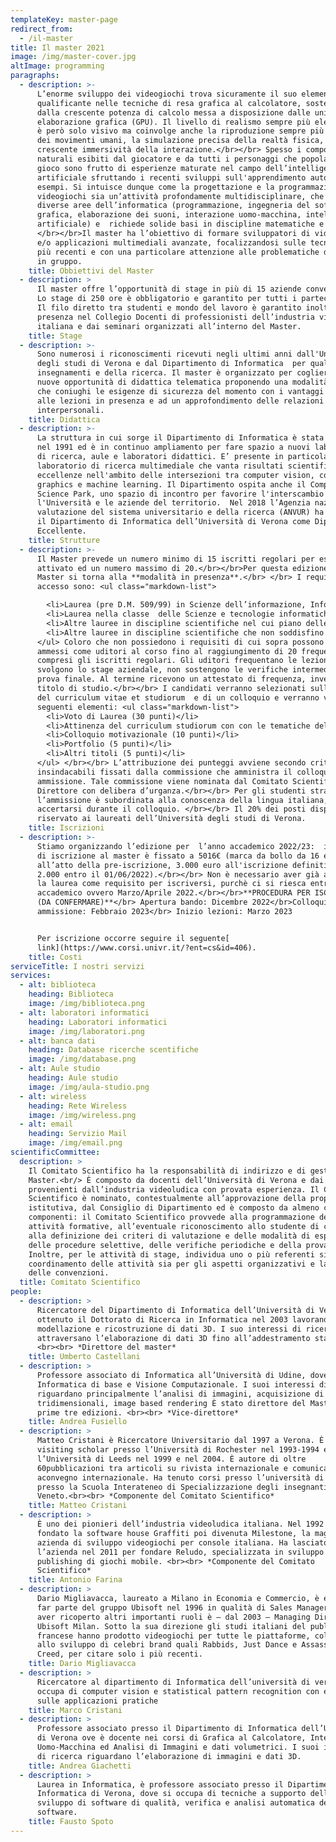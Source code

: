 ```yaml
---
templateKey: master-page
redirect_from:
  - /il-master
title: Il master 2021
image: /img/master-cover.jpg
altImage: programming
paragraphs:
  - description: >-
      L’enorme sviluppo dei videogiochi trova sicuramente il suo elemento
      qualificante nelle tecniche di resa grafica al calcolatore, sostenute
      dalla crescente potenza di calcolo messa a disposizione dalle unità di
      elaborazione grafica (GPU). Il livello di realismo sempre più elevato non
      è però solo visivo ma coinvolge anche la riproduzione sempre più fedele
      dei movimenti umani, la simulazione precisa della realtà fisica, e la
      crescente immersività della interazione.</br></br> Spesso i comportamenti
      naturali esibiti dal giocatore e da tutti i personaggi che popolano il
      gioco sono frutto di esperienze maturate nel campo dell’intelligenza
      artificiale sfruttando i recenti sviluppi sull'apprendimento automatico da
      esempi. Si intuisce dunque come la progettazione e la programmazione dei
      videogiochi sia un’attività profondamente multidisciplinare, che tocca
      diverse aree dell’informatica (programmazione, ingegneria del software,
      grafica, elaborazione dei suoni, interazione uomo-macchina, intelligenza
      artificiale) e  richiede solide basi in discipline matematiche e fisiche.
      </br></br>Il master ha l’obiettivo di formare sviluppatori di videogiochi
      e/o applicazioni multimediali avanzate, focalizzandosi sulle tecnologie
      più recenti e con una particolare attenzione alle problematiche di lavoro
      in gruppo.
    title: Obbiettivi del Master
  - description: >
      Il master offre l’opportunità di stage in più di 15 aziende convenzionate.
      Lo stage di 250 ore è obbligatorio e garantito per tutti i partecipanti.
      Il filo diretto tra studenti e mondo del lavoro è garantito inoltre dalla
      presenza nel Collegio Docenti di professionisti dell’industria videoludica
      italiana e dai seminari organizzati all’interno del Master.
    title: Stage
  - description: >-
      Sono numerosi i riconoscimenti ricevuti negli ultimi anni dall'Università
      degli studi di Verona e dal Dipartimento di Informatica  per qualità degli
      insegnamenti e della ricerca. Il master è organizzato per cogliere le
      nuove opportunità di didattica telematica proponendo una modalità mista
      che coniughi le esigenze di sicurezza del momento con i vantaggi legati
      alle lezioni in presenza e ad un approfondimento delle relazioni
      interpersonali.
    title: Didattica
  - description: >-
      La struttura in cui sorge il Dipartimento di Informatica è stata edificata
      nel 1991 ed è in continuo ampliamento per fare spazio a nuovi laboratori
      di ricerca, aule e laboratori didattici. E’ presente in particolare un
      laboratorio di ricerca multimediale che vanta risultati scientifici di
      eccellenze nell'ambito delle intersezioni tra computer vision, computer
      graphics e machine learning. Il Dipartimento ospita anche il Computer
      Science Park, uno spazio di incontro per favorire l'interscambio tra
      l'Università e le aziende del territorio.  Nel 2018 l’Agenzia nazionale di
      valutazione del sistema universitario e della ricerca (ANVUR) ha premiato 
      il Dipartimento di Informatica dell’Università di Verona come Dipartimento
      Eccellente.
    title: Strutture
  - description: >-
      Il Master prevede un numero minimo di 15 iscritti regolari per essere
      attivato ed un numero massimo di 20.</br></br>Per questa edizione del
      Master si torna alla **modalità in presenza**.</br> </br> I requisiti di
      accesso sono: <ul class="markdown-list">

        <li>Laurea (pre D.M. 509/99) in Scienze dell’informazione, Informatica, Ingegneria informatica, Ingegneria dell’informazione.</li>
        <li>Laurea nella classe  delle Scienze e tecnologie informatiche  (classe L-31 nell’ordinamento del D.M. 270/04 e classe 26 nell’ordinamento del D.M. 509/99).</li>
        <li>Altre lauree in discipline scientifiche nel cui piano delle attività formative siamo previsti almeno 78 CFU esplicitamente attribuiti ad attività didattiche nei settori INF/01 o ING-INF/05.</li>
        <li>Altre lauree in discipline scientifiche che non soddisfino il requisito al punto 3. Verranno valutate caso per caso dalla commissione e comunque l’accesso sarà in subordine rispetto alle lauree di cui ai punti 1. 2. e 3.</li>
      </ul> Coloro che non possiedono i requisiti di cui sopra possono venire
      ammessi come uditori al corso fino al raggiungimento di 20 frequentanti,
      compresi gli iscritti regolari. Gli uditori frequentano le lezioni ma non
      svolgono lo stage aziendale, non sostengono le verifiche intermedie nè  la
      prova finale. Al termine ricevono un attestato di frequenza, invece che il
      titolo di studio.</br></br> I candidati verranno selezionati sulla base
      del curriculum vitae et studiorum  e di un colloquio e verranno valutati i
      seguenti elementi: <ul class="markdown-list">
        <li>Voto di Laurea (30 punti)</li>
        <li>Attinenza del curriculum studiorum con con le tematiche del Master (10 punti)</li>
        <li>Colloquio motivazionale (10 punti)</li>
        <li>Portfolio (5 punti)</li>
        <li>Altri titoli (5 punti)</li>
      </ul> </br></br> L’attribuzione dei punteggi avviene secondo criteri
      insindacabili fissati dalla commissione che amministra il colloquio di
      ammissione. Tale commissione viene nominata dal Comitato Scientifico o dal
      Direttore con delibera d’urganza.</br></br> Per gli studenti stranieri
      l’ammissione è subordinata alla conoscenza della lingua italiana, da
      accertarsi durante il colloquio. </br></br> Il 20% dei posti disponibili è
      riservato ai laureati dell’Università degli studi di Verona.
    title: Iscrizioni
  - description: >-
      Stiamo organizzando l’edizione per  l’anno accademico 2022/23:  il costo
      di iscrizione al master è fissato a 5016€ (marca da bollo da 16 euro
      all’atto della pre-iscrizione, 3.000 euro all'iscrizione definitiva e
      2.000 entro il 01/06/2022).</br></br> Non è necessario aver già acquisito
      la laurea come requisito per iscriversi, purchè ci si riesca entro l’anno
      accademico ovvero Marzo/Aprile 2022.</br></br>**PROCEDURA PER ISCRIZIONI
      (DA CONFERMARE)**</br> Apertura bando: Dicembre 2022</br>Colloquio di
      ammissione: Febbraio 2023</br> Inizio lezioni: Marzo 2023


      Per iscrizione occorre seguire il seguente[
      link](https://www.corsi.univr.it/?ent=cs&id=406).
    title: Costi
serviceTitle: I nostri servizi
services:
  - alt: biblioteca
    heading: Biblioteca
    image: /img/biblioteca.png
  - alt: laboratori informatici
    heading: Laboratori informatici
    image: /img/laboratori.png
  - alt: banca dati
    heading: Database ricerche scentifiche
    image: /img/database.png
  - alt: Aule studio
    heading: Aule studio
    image: /img/aula-studio.png
  - alt: wireless
    heading: Rete Wireless
    image: /img/wireless.png
  - alt: email
    heading: Servizio Mail
    image: /img/email.png
scientificCommittee:
  description: >
    Il Comitato Scientifico ha la responsabilità di indirizzo e di gestione del
    Master.<br/> È composto da docenti dell’Università di Verona e dai persone
    provenienti dall’industria videoludica con provata esperienza. Il Comitato
    Scientifico è nominato, contestualmente all’approvazione della proposta
    istitutiva, dal Consiglio di Dipartimento ed è composto da almeno cinque
    componenti: il Comitato Scientifico provvede alla programmazione delle
    attività formative, all’eventuale riconoscimento allo studente di crediti,
    alla definizione dei criteri di valutazione e delle modalità di espletamento
    delle procedure selettive, delle verifiche periodiche e della prova finale.
    Inoltre, per le attività di stage, individua uno o più referenti sia per il
    coordinamento delle attività sia per gli aspetti organizzativi e la stipula
    delle convenzioni.
  title: Comitato Scientifico
people:
  - description: >
      Ricercatore del Dipartimento di Informatica dell’Università di Verona. Ha
      ottenuto il Dottorato di Ricerca in Informatica nel 2003 lavorando sulla
      modellazione e ricostruzione di dati 3D. I suo interessi di ricerca
      attraversano l’elaborazione di dati 3D fino all’addestramento statistico.
      <br><br> *Direttore del master*
    title: Umberto Castellani
  - description: >
      Professore associato di Informatica all’Università di Udine, dove insegna
      Informatica di base e Visione Computazionale. I suoi interessi di ricerca
      riguardano principalmente l’analisi di immagini, acquisizione di modelli
      tridimensionali, image based rendering È stato direttore del Master per le
      prime tre edizioni. <br><br> *Vice-direttore*
    title: Andrea Fusiello
  - description: >
      Matteo Cristani è Ricercatore Universitario dal 1997 a Verona. È stato
      visiting scholar presso l’Università di Rochester nel 1993-1994 epresso
      l’Università di Leeds nel 1999 e nel 2004. È autore di oltre
      60pubblicazioni tra articoli su rivista internazionale e comunicazioni
      aconvegno internazionale. Ha tenuto corsi presso l’università di Verona e
      presso la Scuola Interateneo di Specializzazione degli insegnanti del
      Veneto.<br><br> *Componente del Comitato Scientifico*
    title: Matteo Cristani
  - description: >
      È uno dei pionieri dell’industria videoludica italiana. Nel 1992 ha
      fondato la software house Graffiti poi divenuta Milestone, la maggiore
      azienda di sviluppo videogiochi per console italiana. Ha lasciato
      l’azienda nel 2011 per fondare Reludo, specializzata in sviluppo e
      publishing di giochi mobile. <br><br> *Componente del Comitato
      Scientifico*
    title: Antonio Farina
  - description: >
      Dario Migliavacca, laureato a Milano in Economia e Commercio, è entrato a
      far parte del gruppo Ubisoft nel 1996 in qualità di Sales Manager e, dopo
      aver ricoperto altri importanti ruoli è – dal 2003 – Managing Director di
      Ubisoft Milan. Sotto la sua direzione gli studi italiani del publisher
      francese hanno prodotto videogiochi per tutte le piattaforme, collaborando
      allo sviluppo di celebri brand quali Rabbids, Just Dance e Assassin’s
      Creed, per citare solo i più recenti.
    title: Dario Migliavacca
  - description: >
      Ricercatore al dipartimento di Informatica dell’università di verona. So
      occupa di computer vision e statistical pattern recognition con enfasi
      sulle applicazioni pratiche
    title: Marco Cristani
  - description: >
      Professore associato presso il Dipartimento di Informatica dell’Università
      di Verona ove è docente nei corsi di Grafica al Calcolatore, Interazione
      Uomo-Macchina ed Analisi di Immagini e dati volumetrici. I suoi interessi
      di ricerca riguardano l’elaborazione di immagini e dati 3D.
    title: Andrea Giachetti
  - description: >
      Laurea in Informatica, è professore associato presso il Dipartimento di
      Informatica di Verona, dove si occupa di tecniche a supporto dello
      sviluppo di software di qualità, verifica e analisi automatica del
      software.
    title: Fausto Spoto
---
```


